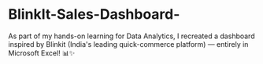 # BlinkIt-Sales-Dashboard-
As part of my hands-on learning for Data Analytics, I recreated a dashboard inspired by Blinkit (India's leading quick-commerce platform) — entirely in Microsoft Excel! 📊✨
